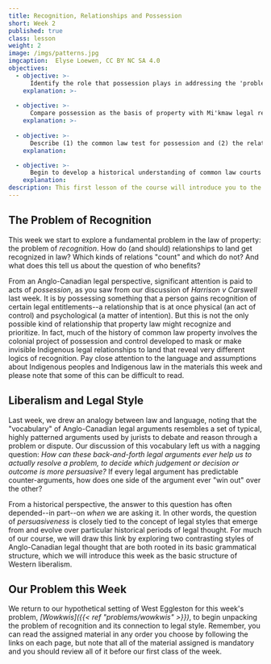 ```yaml
---
title: Recognition, Relationships and Possession
short: Week 2
published: true
class: lesson
weight: 2
image: /imgs/patterns.jpg
imgcaption:  Elyse Loewen, CC BY NC SA 4.0
objectives:
  - objective: >-
      Identify the role that possession plays in addressing the 'problem of recognition' and connect this role with the basic dilemma of Western liberalism.  
    explanation: >-
      
  - objective: >-
      Compare possession as the basis of property with Mi'kmaw legal relationships to land and ecosystems encapsulated by the concept of Netukulimk.
    explanation: >-
      
  - objective: >-
      Describe (1) the common law test for possession and (2) the relative nature of common law possession and apply these to analyze problems. 
    explanation:  

  - objective: >-
      Begin to develop a historical understanding of common law courts' approaches to Mi'kmaw treaty rights as an example of colonialism in law and explain their significance in resolving a dispute about possession of a wild animal. 
    explanation: 
description: This first lesson of the course will introduce you to the course structure and syllabus and help you to get started working with our problem-based learning model.
---
```


## The Problem of Recognition

This week we start to explore a fundamental problem in the law of property: the problem of *recognition*. How do (and should) relationships to land get recognized in law? Which kinds of relations "count" and which do not? And what does this tell us about the question of who benefits? 

From an Anglo-Canadian legal perspective, significant attention is paid to acts of *possession*, as you saw from our discussion of *Harrison v Carswell* last week. It is by possessing something that a person gains recognition of certain legal entitlements--a relationship that is at once physical (an act of control) and psychological (a matter of intention). But this is not the only possible kind of relationship that property law might recognize and prioritize. In fact, much of the history of common law property involves the colonial project of possession and control developed to mask or make invisible Indigenous legal relationships to land that reveal very different logics of recognition. Pay close attention to the language and assumptions about Indigenous peoples and Indigenous law in the materials this week and please note that some of this can be difficult to read. 

## Liberalism and Legal Style

Last week, we drew an analogy between law and language, noting that the "vocabulary" of Anglo-Canadian legal arguments resembles a set of typical, highly patterned arguments used by jurists to debate and reason through a problem or dispute. Our discussion of this vocabulary left us with a nagging question: *How can these back-and-forth legal arguments ever help us to actually resolve a problem, to decide which judgement or decision or outcome is more persuasive?* If every legal argument has predictable counter-arguments, how does one side of the argument ever "win out" over the other?

From a historical perspective, the answer to this question has often depended--in part--on *when* we are asking it. In other words, the question of *persuasiveness* is closely tied to the concept of legal styles that emerge from and evolve over particular historical periods of legal thought. For much of our course, we will draw this link by exploring two contrasting styles of Anglo-Canadian legal thought that are both rooted in its basic grammatical structure, which we will introduce this week as the basic structure of Western liberalism.  

## Our Problem this Week

We return to our hypothetical setting of West Eggleston for this week's problem, *[Wowkwis]({{< ref "problems/wowkwis" >}})*, to begin unpacking the problem of recognition and its connection to legal style. Remember, you can read the assigned material in any order you choose by following the links on each page, but note that all of the material assigned is mandatory and you should review all of it before our first class of the week.
